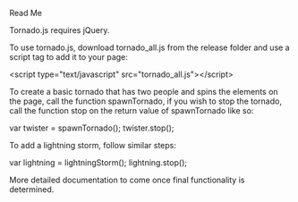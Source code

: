 Read Me

Tornado.js requires jQuery.

To use tornado.js, download tornado_all.js from the release folder and use a script tag to add it to your page:

&lt;script type="text/javascript" src="tornado_all.js"&gt;&lt;/script&gt;

To create a basic tornado that has two people and spins the elements on the page, call the function spawnTornado, if you
wish to stop the tornado, call the function stop on the return value of spawnTornado like so:

var twister = spawnTornado();
twister.stop();

To add a lightning storm, follow similar steps:

var lightning = lightningStorm();
lightning.stop();

More detailed documentation to come once final functionality is determined.